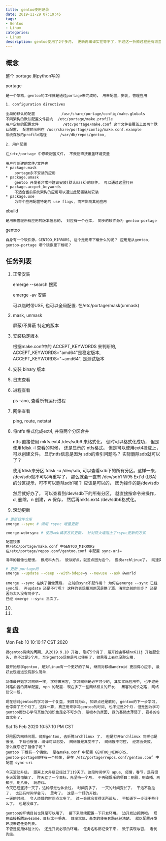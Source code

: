 ```yaml
---
title: gentoo使用记录
date: 2019-11-29 07:19:45
tags: 
- Gentoo
- Linux
categories: 
- Linux
description: gentoo使用了2个多月， 更新再编译实在等不了，不过这一折腾过程是有收益的，以后有机会肯定会再玩一玩， 然后现在更重要的是提升生存技能。 
---
```


## 概念

整个 portage 用python写的

portage

	是一个架构，gentoo的工作就是通过portage来完成的， 用来配置，安装, 管理应用

	1. configuration directives

	全局的默认的配置			/usr/share/portage/config/make.globals
	不同架构的默认配置文件指向  /etc/portage/make.profile
	用户定制的配置文件			/etc/portage/make.conf 这个文件会覆盖上面两个默认配置， 配置的示例在 /usr/share/portage/config/make.conf.example
	系统存放的profile路径		/var/db/repos/gentoo, 

	2. 用户配置 

	在/etc/portage 中修改配置文件， 不鼓励直接覆盖环境变量

	用户可创建的文件/文件夹
	* package.mask
		portage永不安装的应用
	* package.umask
		gentoo 开发者非常不建议安装(默认mask)的软件， 可以通过这里打开
	* package.accpet_keywords
		不适合当前系统架构的应用可以通过此配置强制安装
	* package.use 
		为每个应用配置特定的 use flags, 而不影响其他应用

ebuild

	是用来管理所有应用的版本信息的， 对应有一个仓库， 同步的软件源为 gentoo-portage

gentoo
	
	自身有一个软件源，GENTOO_MIRRORS, 这个是用来下载什么的呢？ 应用是从gentoo, gentoo-portage 哪个镜像里下载呢？ 

## 任务列表

1. 正常安装

	emerge --search 搜索

	emerge -av 安装

	可以临时带USE, 也可以全局配置. 在/etc/portage/mask(unmask)

2. mask, unmask

	屏蔽/不屏蔽 特定的版本

3. 安装稳定版本

	根据make.conf中的 ACCEPT_KEYWORDS 来判断的, ACCEPT_KEYWORDS="amd64"是稳定版本, ACCEPT_KEYWORDS="~amd64", 是测试版本

4. 安装 binary 版本

5. 日志查看

6. 进程查看

	ps -ano, 查看所有运行进程

7. 网络查看
	
	ping, route, netstat

8. 将ntfs 格式化成ext4, 并将两个分区合并

	ntfs 直接使用 mkfs.ext4 /dev/sdb6 来格式化， 倒时可以格式化成功， 但是使用fdisk -l 查看的时候， 还是显示的 ntfs格式。 但是可以使用ext4挂载上， 可以创建文件。 
	显示ntfs信息是因为 sdb的索引问题吗？ 实际删除sdb就可以了？ 

	使用fdisk来分区
	fdisk -u /dev/sdb, 可以查看sdb下的所有分区。这样一来， /dev/sdb就不可以再重写了， 那么就会一直有 /dev/sdb1 W95 Ext'd (LBA) 的分区提示，可不可以删除sdb1呢？ 应该是可以的， 因为操作的是/dev/sdb

	然后就好办了， 可以查看到/dev/sdb下的所有分区， 就直接按命令来操作， d, 删除，n 创建，w 保存， 然后再mkfs.ext4 /dev/sdb6格式化。 

9. 滚动更新

```sh
# 更新软件仓库
emerge --sync # 调用 rsync 增量更新

emerge-webrsync # 使用web请求方式更新， 针对防火墙阻止了rsync更新的方式

配置镜像
在/etc/portage/make.conf 中GENTOO_MIRRORS
在/etc/portage/repos.conf/gentoo.conf 中配置 sync-uri=

清华的镜像也是慢， 换成科大的， 貌似好点，就差点因为这个， 要换archlinux了， 网速实现太慢， 没法玩。 

# 更新 portage树
emerge --update --deep --with-bdeps=y --newuse --ask @world

```
	emerge --sync 在换了镜像源后， 之前的sync不起作用？ 为何在emerge --sync 已经sync后， 再update 还是不行呢？ 这样的表现推测原因是换了源，清空之前的同步？ 还是因为太久没有同步了。 
	已经 emerge --sync 三次了。 

10.
 
11. 

## 复盘

Mon Feb 10 10:10:17 CST 2020

	搞gentoo持续的周期, 从2019.9.10 开始, 刚好5个月了. 最开始由移植nx611j 开始起念头, 也不过是5个月, 至少gentoo现在是可以使用了. 结果看上去也没那么糟.

	最开始想学gentoo, 是对linux有一个更好的了解, 继而对移植android 更加得心应手, 最好发现远远没有那么简单. 

	就像最开始学习网络一样, 学得做黑客, 学习网络是必不可少的, 其实实际应用中, 也不过是对路由器的简单配置, vpn 的配置. 现在多了一些网络相关的开发.  黑客的成长之路, 网络仅仅一段. 

	现在想对gentoo的学习做一个复盘, 到目前为止, 知识点还是散的, gentoo的下一步学习, 也停滞了三个月了, 这样一算, 真正用来学习gentoo的时间, 也不过是2个月. 但是因为学习gentoo而分心学习其他的知识也是必不可少的. 最根本的原因, 我的基础太薄弱了, 要补的东西太多了. 

Sat 15 Feb 2020 10:57:10 PM CST

	好险因为网络问题，抛弃gentoo, 去折腾archlinux 了， 但是打开archlinux 同样也是很慢， 下载也很慢. 编译可以忍受， 网络慢是真受不了， 网络慢不可控， 经常会失败。 
	怎么就忘记了镜像了呢？
	gentoo 下载有一个镜像， 是在make.conf 中配置 GENTOO_MIRRORS, 
	gentoo-portage同样有一个镜像, 是在 /etc/portage/repos.conf/gentoo.conf 中配置 sync-uri

	今天滚动升级， 距离上次升级已经过了119天了。这段时间学习 apue, 疫情，春节，是有很多天没碰电脑了， 昨天立了一个目标，先坚持一个月， 不再碰娱乐的项目：刷剧，刷直播，刷知乎，刷八卦， 玩游戏。
	今天已经坚持一天了，这种感觉也体会过， 时间变多了， 一天的时间变长了， 干活不拖拉了， 也还有时间学会习， 思考了。 这是一个好的开始。 
	一天的时间， 令人烦燥的时间点太多了， 过一会就会变得无所适从， 不知道下一步该干些什么了。 也是没谁了。 

	gentoo的环境目前也算是可以用了， 接下来继续配置一下开发环境。 边开发边折腾吧。 现在直接折腾awesome，目标太不明确， 效率太低，基本的使用套路已经清楚。 就以配置开发环境来建任务列表。 
	不管是使用体验上的， 还是开发必须的环境。 任务名称都记录下来， 致于实现与否， 看优先级。 


